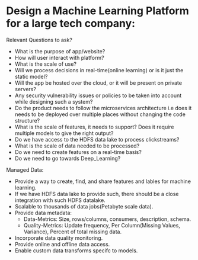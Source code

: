 # Design a Machine Learning Platform for a large tech company:

Relevant Questions to ask?
* What is the purpose of app/website?
* How will user interact with platform?
* What is the scale of use?
* Will we process decisions in real-time(online learning) or is it just the static model?
* Will the app be hosted over the cloud, or it will be present on private servers?
* Any security vulnerability issues or policies to be taken into account while designing such a system?
* Do the product needs to follow the microservices architecture i.e does it needs to be deployed over multiple places without changing the code structure?
* What is the scale of features, it needs to support? Does it require multiple models to give the right output?
* Do we have access to the HDFS data lake to process clickstreams?
* What is the scale of data needed to be processed?
* Do we need to create features on a real-time basis?
* Do we need to go towards Deep_Learning?

Managed Data: 
* Provide a way to create, find, and share features and lables for machine learning.
* If we have HDFS data lake to provide such, there should be a close integration with such HDFS datalake.
* Scalable to thousands of data jobs(Petabyte scale data).
* Provide data metadata:
	* Data-Metrics: Size, rows/columns, consumers, description, schema.
	* Quality-Metrics: Update frequency, Per Column(Missing Values, Variance), Percent of total missing data.
* Incorporate data quality monitoring.
* Provide online and offline data access.
* Enable custom data transforms specifc to models.



	
